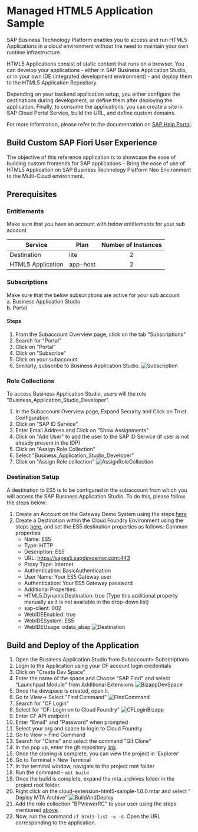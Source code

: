 # Managed HTML5 Application Sample


SAP Business Technology Platform enables you to access and run HTML5 Applications in a cloud environment without the need to maintain your own runtime infrastructure.

HTML5 Applications consist of static content that runs on a browser. You can develop your applications - either in SAP Business Application Studio, or in your own IDE (integrated development environment) - and deploy them to the HTML5 Application Repository.

Depending on your backend application setup, you either configure the destinations during development, or define them after deploying the application. Finally, to consume the applications, you can create a site in SAP Cloud Portal Service, build the URL, and define custom domains.

For more information, please refer to the documentation on [SAP Help Portal](https://help.sap.com/viewer/29badeeee3684338b2e870139bdc4d86/Cloud/en-US/c1b9d6facfc942e3bca664ae06387e9b.html).

## Build Custom SAP Fiori User Experience
The objective of this reference application is to showcase the ease of building custom frontends for SAP applications – Bring the ease of use of HTML5 Application on SAP Business Technology Platform Neo Environment to the Multi-Cloud environment.


## Prerequisites

### Entitlements

Make sure that you have an account with below entitlements for your sub account

| Service                           | Plan       | Number of Instances |
|-----------------------------------|------------|:-------------------:|
| Destination                       | lite       |          2          |
| HTML5 Application                 | app-host   |          2          |

### Subscriptions
Make sure that the below subscriptions are active for your sub account <br/>
 a. Business Application Studio <br/>
 b. Portal <br/>
 
 #### Steps
1. From the Subaccount Overview page, click on the tab "Subscriptions"
2. Search for "Portal"
3. Click on "Portal"
4. Click on "Subscribe"
5. Click on your subaccount
6. Similarly, subscribe to Business Application Studio.
     ![Subscription](/doc/img/Subscription.png)
 
 ### Role Collections
 To access Business Application Studio, users will the role "Business_Application_Studio_Developer".
 
1. In the Subaccount Overview page, Expand Security and Click on Trust Configuration
2. Click on "SAP ID Service"
3.  Enter Email Address and Click on "Show Assignments"
4. Click on "Add User" to add the user to the SAP ID Service (if user is not already present in the IDP)
5.  Click on "Assign Role Collection"
6. Select "Business_Application_Studio_Developer"
7.  Click on "Assign Role collection"
    ![AssignRoleCollection](/doc/img/AssignRoleCollection.png)


### Destination Setup
A destination to ES5 is to be configured in the subaccount from which you will access the SAP Business Application Studio.
To do this, please follow the steps below:

1. Create an Account on the Gateway Demo System using the steps [here](https://developers.sap.com/tutorials/gateway-demo-signup.html)
2. Create a Destination within the Cloud Foundry Environment using the steps [here](https://developers.sap.com/tutorials/cp-cf-create-destination.html), and set the ES5 destination properties as follows:
    Common properties
    - Name: ES5
    - Type: HTTP
    - Description: ES5
    - URL: https://sapes5.sapdevcenter.com:443
    - Proxy Type: Internet
    - Authentication: BasicAuthentication
    - User Name: Your ES5 Gateway user
    - Authentication: Your ES5 Gateway password
    - Additional Properties:
    - HTML5.DynamicDestination: true (Type this additional property manually as it is not available in the drop-down list)
    - sap-client: 002
    - WebIDEEnabled: true
    - WebIDESystem: ES5
    - WebIDEUsage: odata_abap
        ![Destination](/doc/img/Destination.png)
    

## Build and Deploy of the Application

1. Open the Business Application Studio from Subaccount> Subscriptions
2. Login to the Application using your CF account login credentials
3. Click on "Create Dev Space"
4. Enter the name of the space and Choose "SAP Fiori" and select "Launchpad Module" from Additional Extensions
    ![BizappDevSpace](/doc/img/BizappDevSpace.png)
5. Once the devspace is created, open it.
6. Go to View-> Select "Find Command"
    ![FindCommand](/doc/img/FindCommand.png)
7. Search for "CF Login"
8. Select for "CF: Login on to Cloud Foundry"
    ![CFLoginBizapp](/doc/img/CFLoginBizapp.png)
9. Enter CF API endpoint
10. Enter "Email" and "Password" when prompted
11. Select your org and space to login to Cloud Foundry
12. Go to View > Find Command
13. Search for "Clone" and select the command "Git:Clone"
14. In the pop up, enter the git repository [link](../../)
15. Once the cloning is complete, you can view the project in 'Explorer'
16. Go to Terminal > New Terminal
17. In the terminal window, navigate to the project root folder
18. Run the command - ```mbt build```
19. Once the build is complete, expand the mta_archives folder in the project root folder.
20. Right click on the cloud-extension-html5-sample-1.0.0.mtar and select " Deploy MTA Archive"
![BuildAndDeploy](/doc/img/BuildAndDeploy.png)
21. Add the role collection "BPViewerRC" to your user using the steps mentioned [above](#role-collections).
22. Now, run the command ```cf html5-list -u -d```. Open the URL corresponding to the application.

